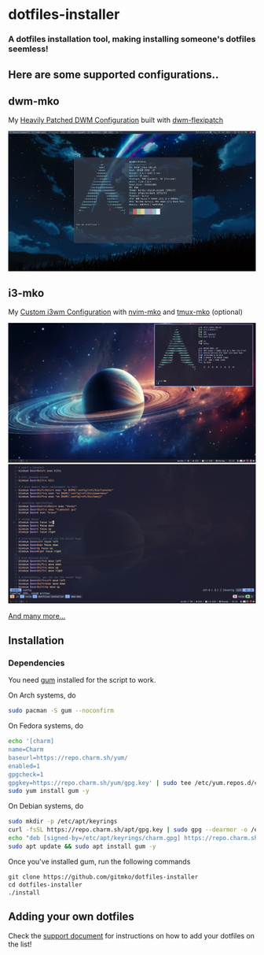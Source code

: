 # dotfiles-installer

### A dotfiles installation tool, making installing someone's dotfiles seemless! 

## Here are some supported configurations..

## dwm-mko

My [Heavily Patched DWM Configuration](https://github.com/gitmko/dwm-mko) built with [dwm-flexipatch](https://github.com/bakkeby/dwm-flexipatch)

![image](images/dwm-desktop.png)

## i3-mko

My [Custom i3wm Configuration](https://github.com/gitmko/i3-mko) with [nvim-mko](https://github.com/gitmko/nvim-mko) and [tmux-mko](https://github.comnvim/gitmko/tmux-mko) (optional)

![image](images/i3-desktop-neofetch.png)
![image](images/i3-desktop.png)

[And many more...](DOTFILES.md)

## Installation

### Dependencies

You need [gum](https://github.com/charmbracelet/gum) installed for the script to work.

On Arch systems, do
```bash
sudo pacman -S gum --noconfirm
```

On Fedora systems, do
```bash
echo '[charm]
name=Charm
baseurl=https://repo.charm.sh/yum/
enabled=1
gpgcheck=1
gpgkey=https://repo.charm.sh/yum/gpg.key' | sudo tee /etc/yum.repos.d/charm.repo
sudo yum install gum -y
```

On Debian systems, do
```bash
sudo mkdir -p /etc/apt/keyrings
curl -fsSL https://repo.charm.sh/apt/gpg.key | sudo gpg --dearmor -o /etc/apt/keyrings/charm.gpg
echo "deb [signed-by=/etc/apt/keyrings/charm.gpg] https://repo.charm.sh/apt/ * *" | sudo tee /etc/apt/sources.list.d/charm.list
sudo apt update && sudo apt install gum -y
```
Once you've installed gum, run the following commands

```
git clone https://github.com/gitmko/dotfiles-installer
cd dotfiles-installer
./install
```

## Adding your own dotfiles

Check the [support document](SUPPORT.md) for instructions on how to add your dotfiles on the list!
